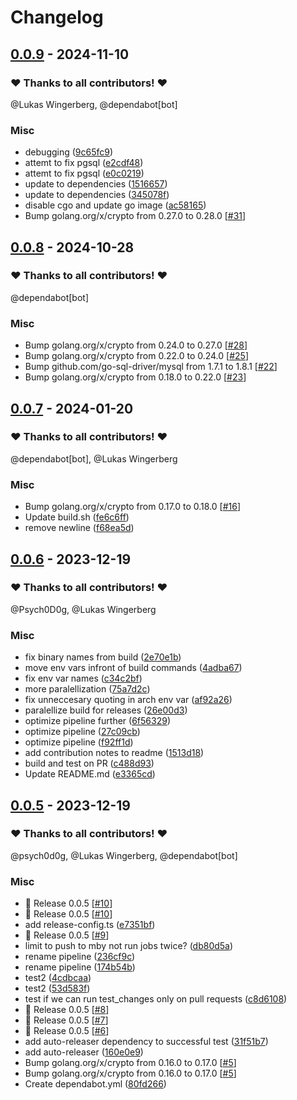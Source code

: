 # Changelog

## [0.0.9](https://github.com/CrystalNET-org/pure-ftpd-paperless-dbauth/releases/tag/0.0.9) - 2024-11-10

### ❤️ Thanks to all contributors! ❤️

@Lukas Wingerberg, @dependabot[bot]

### Misc

- debugging ([9c65fc9](https://github.com/CrystalNET-org/pure-ftpd-paperless-dbauth/commit/9c65fc98cffe69ff28076d8964706401dff60bea))
- attemt to fix pgsql ([e2cdf48](https://github.com/CrystalNET-org/pure-ftpd-paperless-dbauth/commit/e2cdf4881c4c53954ec3f51c9fce4245a73db575))
- attemt to fix pgsql ([e0c0219](https://github.com/CrystalNET-org/pure-ftpd-paperless-dbauth/commit/e0c0219cf949d2b1aa29e13cc6f3018055658496))
- update to dependencies ([1516657](https://github.com/CrystalNET-org/pure-ftpd-paperless-dbauth/commit/1516657552d3f324eacddba294f41dc947e0b928))
- update to dependencies ([345078f](https://github.com/CrystalNET-org/pure-ftpd-paperless-dbauth/commit/345078fc56d4ec02128646410ed09bba8259d8ac))
- disable cgo and update go image ([ac58165](https://github.com/CrystalNET-org/pure-ftpd-paperless-dbauth/commit/ac58165699f0de78b68d7f6776d4133589e8a457))
- Bump golang.org/x/crypto from 0.27.0 to 0.28.0 [[#31](https://github.com/CrystalNET-org/pure-ftpd-paperless-dbauth/pull/31)]

## [0.0.8](https://github.com/CrystalNET-org/pure-ftpd-paperless-dbauth/releases/tag/0.0.8) - 2024-10-28

### ❤️ Thanks to all contributors! ❤️

@dependabot[bot]

### Misc

- Bump golang.org/x/crypto from 0.24.0 to 0.27.0 [[#28](https://github.com/CrystalNET-org/pure-ftpd-paperless-dbauth/pull/28)]
- Bump golang.org/x/crypto from 0.22.0 to 0.24.0 [[#25](https://github.com/CrystalNET-org/pure-ftpd-paperless-dbauth/pull/25)]
- Bump github.com/go-sql-driver/mysql from 1.7.1 to 1.8.1 [[#22](https://github.com/CrystalNET-org/pure-ftpd-paperless-dbauth/pull/22)]
- Bump golang.org/x/crypto from 0.18.0 to 0.22.0 [[#23](https://github.com/CrystalNET-org/pure-ftpd-paperless-dbauth/pull/23)]

## [0.0.7](https://github.com/CrystalNET-org/pure-ftpd-paperless-dbauth/releases/tag/0.0.7) - 2024-01-20

### ❤️ Thanks to all contributors! ❤️

@dependabot[bot], @Lukas Wingerberg

### Misc

- Bump golang.org/x/crypto from 0.17.0 to 0.18.0 [[#16](https://github.com/CrystalNET-org/pure-ftpd-paperless-dbauth/pull/16)]
- Update build.sh ([fe6c6ff](https://github.com/CrystalNET-org/pure-ftpd-paperless-dbauth/commit/fe6c6ff1f1627efbec746ca19b4c15d9f50cb818))
- remove newline ([f68ea5d](https://github.com/CrystalNET-org/pure-ftpd-paperless-dbauth/commit/f68ea5d7999be05d09043a9316af2eb038fce68e))

## [0.0.6](https://github.com/psych0d0g/pure-ftpd-paperless-dbauth/releases/tag/0.0.6) - 2023-12-19

### ❤️ Thanks to all contributors! ❤️

@Psych0D0g, @Lukas Wingerberg

### Misc

- fix binary names from build ([2e70e1b](https://github.com/psych0d0g/pure-ftpd-paperless-dbauth/commit/2e70e1b0a89272cddbe238d2f5d1dceeeeffe458))
- move env vars infront of build commands ([4adba67](https://github.com/psych0d0g/pure-ftpd-paperless-dbauth/commit/4adba673d8938533b56540a14ac24cad49e3075a))
- fix env var names ([c34c2bf](https://github.com/psych0d0g/pure-ftpd-paperless-dbauth/commit/c34c2bfaf7c360cedee4f0d526027ecb5167ea02))
- more paralellization ([75a7d2c](https://github.com/psych0d0g/pure-ftpd-paperless-dbauth/commit/75a7d2cab17838ca562ea872172f95af686e1f96))
- fix unneccesary quoting in arch env var ([af92a26](https://github.com/psych0d0g/pure-ftpd-paperless-dbauth/commit/af92a26c670b79c5a445127946adc096dc786a51))
- paralellize build for releases ([26e00d3](https://github.com/psych0d0g/pure-ftpd-paperless-dbauth/commit/26e00d351c9837a9b0e8bdfa9c8a61ad8e8cfa76))
- optimize pipeline further ([6f56329](https://github.com/psych0d0g/pure-ftpd-paperless-dbauth/commit/6f56329282308d981bf7d0ea2fa25720df285a3c))
- optimize pipeline ([27c09cb](https://github.com/psych0d0g/pure-ftpd-paperless-dbauth/commit/27c09cbed2c9140a40f4dab5fae1b48a66dff149))
- optimize pipeline ([f92ff1d](https://github.com/psych0d0g/pure-ftpd-paperless-dbauth/commit/f92ff1d6bc11e829865a569710487d151daffe0c))
- add contribution notes to readme ([1513d18](https://github.com/psych0d0g/pure-ftpd-paperless-dbauth/commit/1513d185bada4224fc013fd53dfaed9b602dd969))
- build and test on PR ([c488d93](https://github.com/psych0d0g/pure-ftpd-paperless-dbauth/commit/c488d931ba3488e388dd7bfaa717248c856e8cf8))
- Update README.md ([e3365cd](https://github.com/psych0d0g/pure-ftpd-paperless-dbauth/commit/e3365cd7864a5ca7e281699f331b0b8967c4caaf))

## [0.0.5](https://github.com/psych0d0g/pure-ftpd-paperless-dbauth/releases/tag/0.0.5) - 2023-12-19

### ❤️ Thanks to all contributors! ❤️

@psych0d0g, @Lukas Wingerberg, @dependabot[bot]

### Misc

- 🎉 Release 0.0.5 [[#10](https://github.com/psych0d0g/pure-ftpd-paperless-dbauth/pull/10)]
- 🎉 Release 0.0.5 [[#10](https://github.com/psych0d0g/pure-ftpd-paperless-dbauth/pull/10)]
- add release-config.ts ([e7351bf](https://github.com/psych0d0g/pure-ftpd-paperless-dbauth/commit/e7351bfc1c93ed60f5bf8f59bddc5fc3a68923a0))
- 🎉 Release 0.0.5 [[#9](https://github.com/psych0d0g/pure-ftpd-paperless-dbauth/pull/9)]
- limit to push to mby not run jobs twice? ([db80d5a](https://github.com/psych0d0g/pure-ftpd-paperless-dbauth/commit/db80d5a5b1cdab007378ac750d0690b5a39f727c))
- rename pipeline ([236cf9c](https://github.com/psych0d0g/pure-ftpd-paperless-dbauth/commit/236cf9cd78df1f46bc8884e43407d9dc5e82abad))
- rename pipeline ([174b54b](https://github.com/psych0d0g/pure-ftpd-paperless-dbauth/commit/174b54b0ddc345b0f9f8bb467b6c7e5c4338cdab))
- test2 ([4cdbcaa](https://github.com/psych0d0g/pure-ftpd-paperless-dbauth/commit/4cdbcaacdab029a6e4dbc3e1fc10d34b1640a3ef))
- test2 ([53d583f](https://github.com/psych0d0g/pure-ftpd-paperless-dbauth/commit/53d583fc90bbf34653b3252eed2249b7b10ec20e))
- test if we can run test_changes only on pull requests ([c8d6108](https://github.com/psych0d0g/pure-ftpd-paperless-dbauth/commit/c8d610894ec682e270dd975d66212b2f41d74518))
- 🎉 Release 0.0.5 [[#8](https://github.com/psych0d0g/pure-ftpd-paperless-dbauth/pull/8)]
- 🎉 Release 0.0.5 [[#7](https://github.com/psych0d0g/pure-ftpd-paperless-dbauth/pull/7)]
- 🎉 Release 0.0.5 [[#6](https://github.com/psych0d0g/pure-ftpd-paperless-dbauth/pull/6)]
- add auto-releaser dependency to successful test ([31f51b7](https://github.com/psych0d0g/pure-ftpd-paperless-dbauth/commit/31f51b7a3cb2df4e6f5b610918bc0f165b46d345))
- add auto-releaser ([160e0e9](https://github.com/psych0d0g/pure-ftpd-paperless-dbauth/commit/160e0e9b59d099dd415b29ea58200132a37be69f))
- Bump golang.org/x/crypto from 0.16.0 to 0.17.0 [[#5](https://github.com/psych0d0g/pure-ftpd-paperless-dbauth/pull/5)]
- Bump golang.org/x/crypto from 0.16.0 to 0.17.0 [[#5](https://github.com/psych0d0g/pure-ftpd-paperless-dbauth/pull/5)]
- Create dependabot.yml ([80fd266](https://github.com/psych0d0g/pure-ftpd-paperless-dbauth/commit/80fd2664ebff558aa47963da3fc2f6f68a3f8f34))
